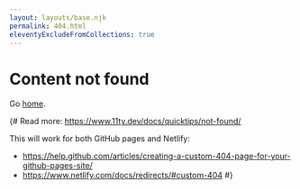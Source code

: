 ```yaml
---
layout: layouts/base.njk
permalink: 404.html
eleventyExcludeFromCollections: true
---
```


# Content not found

Go <a href="{{ '/' | url }}">home</a>.

{#
Read more: https://www.11ty.dev/docs/quicktips/not-found/

This will work for both GitHub pages and Netlify:

* https://help.github.com/articles/creating-a-custom-404-page-for-your-github-pages-site/
* https://www.netlify.com/docs/redirects/#custom-404
#}

